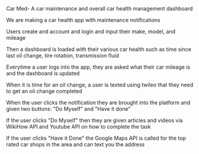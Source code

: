 Car Med- A car maintenance and overall car health management dashboard

We are making a car health app with maintenance notifications

Users create and account and login and input their make, model, and mileage

Then a dashboard is loaded with their various car health such as time since last oil change, tire rotation, transmission fluid

Everytime a user logs into the app, they are asked what their car mileage is and the dashboard is updated 

When it is time for an oil change, a user is texted using twileo that they need to get an oil change completed 

When the user clicks the notification they are brought into the platform and given two buttons: "Do Myself" and "Have it done"

If the user clicks "Do Myself" then they are given articles and videos via WikiHow API and Youtube API on how to complete the task 

If the user clicks "Have it Done" the Google Maps API is called for the top rated car shops in the area and can text you the address